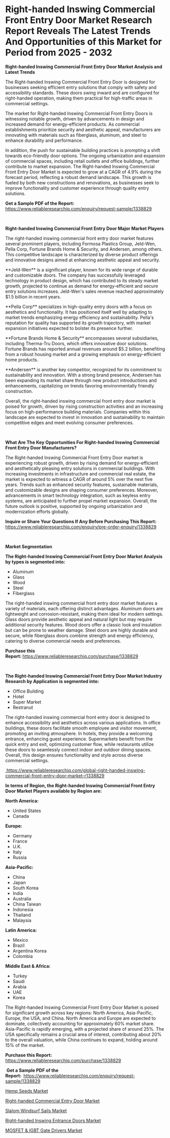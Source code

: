 <p><h1>Right-handed Inswing Commercial Front Entry Door Market Research Report Reveals The Latest Trends And Opportunities of this Market for Period from 2025 - 2032</h1></p><p><strong>Right-handed Inswing Commercial Front Entry Door Market Analysis and Latest Trends</strong></p>
<p><p>The Right-handed Inswing Commercial Front Entry Door is designed for businesses seeking efficient entry solutions that comply with safety and accessibility standards. These doors swing inward and are configured for right-handed operation, making them practical for high-traffic areas in commercial settings.</p><p>The market for Right-handed Inswing Commercial Front Entry Doors is witnessing notable growth, driven by advancements in design and increased demand for energy-efficient products. As commercial establishments prioritize security and aesthetic appeal, manufacturers are innovating with materials such as fiberglass, aluminum, and steel to enhance durability and performance.</p><p>In addition, the push for sustainable building practices is prompting a shift towards eco-friendly door options. The ongoing urbanization and expansion of commercial spaces, including retail outlets and office buildings, further contribute to market expansion. The Right-handed Inswing Commercial Front Entry Door Market is expected to grow at a CAGR of 4.9% during the forecast period, reflecting a robust demand landscape. This growth is fueled by both new constructions and renovations, as businesses seek to improve functionality and customer experience through quality entry solutions.</p></p>
<p><strong>Get a Sample PDF of the Report:&nbsp;</strong> <a href="https://www.reliableresearchiq.com/enquiry/request-sample/1338829?utm_campaign=1896&utm_medium=2&utm_source=Github&utm_content=ia&utm_term=08012025&utm_id=right-handed-inswing-commercial-front-entry-door">https://www.reliableresearchiq.com/enquiry/request-sample/1338829</a></p>
<p>&nbsp;</p>
<p><strong>Right-handed Inswing Commercial Front Entry Door Major Market Players</strong></p>
<p><p>The right-handed inswing commercial front entry door market features several prominent players, including Formosa Plastics Group, Jeld-Wen, Pella Corp, Fortune Brands Home & Security, and Andersen, among others. This competitive landscape is characterized by diverse product offerings and innovative designs aimed at enhancing aesthetic appeal and security.</p><p>**Jeld-Wen** is a significant player, known for its wide range of durable and customizable doors. The company has successfully leveraged technology in product design, which has contributed to its steady market growth, projected to continue as demand for energy-efficient and secure entry solutions increases. Jeld-Wen's sales revenue reached approximately $1.5 billion in recent years.</p><p>**Pella Corp** specializes in high-quality entry doors with a focus on aesthetics and functionality. It has positioned itself well by adapting to market trends emphasizing energy efficiency and sustainability. Pella's reputation for quality has supported its growth trajectory, with market expansion initiatives expected to bolster its presence further.</p><p>**Fortune Brands Home & Security** encompasses several subsidiaries, including Therma-Tru Doors, which offers innovative door solutions. Fortune Brands has reported annual revenues around $5.2 billion, benefiting from a robust housing market and a growing emphasis on energy-efficient home products.</p><p>**Andersen** is another key competitor, recognized for its commitment to sustainability and innovation. With a strong brand presence, Andersen has been expanding its market share through new product introductions and enhancements, capitalizing on trends favoring environmentally friendly construction.</p><p>Overall, the right-handed inswing commercial front entry door market is poised for growth, driven by rising construction activities and an increasing focus on high-performance building materials. Companies within this landscape are expected to invest in innovation and sustainability to maintain competitive edges and meet evolving consumer preferences.</p></p>
<p>&nbsp;</p>
<p><strong>What Are The Key Opportunities For Right-handed Inswing Commercial Front Entry Door Manufacturers?</strong></p>
<p><p>The Right-handed Inswing Commercial Front Entry Door market is experiencing robust growth, driven by rising demand for energy-efficient and aesthetically pleasing entry solutions in commercial buildings. With increasing investments in infrastructure and commercial real estate, the market is expected to witness a CAGR of around 5% over the next five years. Trends such as enhanced security features, sustainable materials, and customizable designs are shaping consumer preferences. Moreover, advancements in smart technology integration, such as keyless entry systems, are anticipated to further propel market expansion. Overall, the future outlook is positive, supported by ongoing urbanization and modernization efforts globally.</p></p>
<p><strong>Inquire or Share Your Questions If Any Before Purchasing This Report:</strong> <a href="https://www.reliableresearchiq.com/enquiry/pre-order-enquiry/1338829?utm_campaign=1896&utm_medium=2&utm_source=Github&utm_content=ia&utm_term=08012025&utm_id=right-handed-inswing-commercial-front-entry-door">https://www.reliableresearchiq.com/enquiry/pre-order-enquiry/1338829</a></p>
<p>&nbsp;</p>
<p><strong>Market Segmentation</strong></p>
<p><strong>The Right-handed Inswing Commercial Front Entry Door Market Analysis by types is segmented into:</strong></p>
<p><ul><li>Aluminum</li><li>Glass</li><li>Wood</li><li>Steel</li><li>Fiberglass</li></ul></p>
<p><p>The right-handed inswing commercial front entry door market features a variety of materials, each offering distinct advantages. Aluminum doors are lightweight and corrosion-resistant, making them ideal for modern settings. Glass doors provide aesthetic appeal and natural light but may require additional security features. Wood doors offer a classic look and insulation but can be prone to weather damage. Steel doors are highly durable and secure, while fiberglass doors combine strength and energy efficiency, catering to diverse commercial needs and preferences.</p></p>
<p><strong>Purchase this Report:&nbsp;</strong><a href="https://www.reliableresearchiq.com/purchase/1338829?utm_campaign=1896&utm_medium=2&utm_source=Github&utm_content=ia&utm_term=08012025&utm_id=right-handed-inswing-commercial-front-entry-door">https://www.reliableresearchiq.com/purchase/1338829</a></p>
<p>&nbsp;</p>
<p><strong>The Right-handed Inswing Commercial Front Entry Door Market Industry Research by Application is segmented into:</strong></p>
<p><ul><li>Office Building</li><li>Hotel</li><li>Super Market</li><li>Restranut</li></ul></p>
<p><p>The right-handed inswing commercial front entry door is designed to enhance accessibility and aesthetics across various applications. In office buildings, these doors facilitate smooth employee and visitor movement, promoting an inviting atmosphere. In hotels, they provide a welcoming entrance, enhancing guest experience. Supermarkets benefit from the quick entry and exit, optimizing customer flow, while restaurants utilize these doors to seamlessly connect indoor and outdoor dining spaces. Overall, this design ensures functionality and style across diverse commercial settings.</p></p>
<p><a href="https://www.reliableresearchiq.com/global-right-handed-inswing-commercial-front-entry-door-market-r1338829?utm_campaign=1896&utm_medium=2&utm_source=Github&utm_content=ia&utm_term=08012025&utm_id=right-handed-inswing-commercial-front-entry-door">&nbsp;https://www.reliableresearchiq.com/global-right-handed-inswing-commercial-front-entry-door-market-r1338829</a></p>
<p><strong>In terms of Region, the Right-handed Inswing Commercial Front Entry Door Market Players available by Region are:</strong></p>
<p>
    <p> <strong> North America: </strong>
        <ul>
            <li>United States</li>
            <li>Canada</li>
        </ul>
        </p> 
    <p> <strong> Europe: </strong>
        <ul>
            <li>Germany</li>
            <li>France</li>
            <li>U.K.</li>
            <li>Italy</li>
            <li>Russia</li>
        </ul>
        </p> 
    <p> <strong> Asia-Pacific: </strong>
        <ul>
            <li>China</li>
            <li>Japan</li>
            <li>South Korea</li>
            <li>India</li>
            <li>Australia</li>
            <li>China Taiwan</li>
            <li>Indonesia</li>
            <li>Thailand</li>
            <li>Malaysia</li>
        </ul>
        </p> 
    <p> <strong> Latin America: </strong>
        <ul>
            <li>Mexico</li>
            <li>Brazil</li>
            <li>Argentina Korea</li>
            <li>Colombia</li>
        </ul>
        </p> 
    <p> <strong> Middle East & Africa: </strong>
        <ul>
            <li>Turkey</li>
            <li>Saudi</li>
            <li>Arabia</li>
            <li>UAE</li>
            <li>Korea</li>
        </ul>
    </p>
    </p>
<p><p>The Right-handed Inswing Commercial Front Entry Door Market is poised for significant growth across key regions: North America, Asia-Pacific, Europe, the USA, and China. North America and Europe are expected to dominate, collectively accounting for approximately 60% market share. Asia-Pacific is rapidly emerging, with a projected share of around 25%. The USA specifically remains a crucial area of interest, contributing about 20% to the overall valuation, while China continues to expand, holding around 15% of the market. </p></p>
<p><strong>Purchase this Report: </strong><a href="https://www.reliableresearchiq.com/purchase/1338829?utm_campaign=1896&utm_medium=2&utm_source=Github&utm_content=ia&utm_term=08012025&utm_id=right-handed-inswing-commercial-front-entry-door">https://www.reliableresearchiq.com/purchase/1338829</a></p>
<p>&nbsp;<strong>Get a Sample PDF of the Report:&nbsp;&nbsp;</strong><a href="https://www.reliableresearchiq.com/enquiry/request-sample/1338829?utm_campaign=1896&utm_medium=2&utm_source=Github&utm_content=ia&utm_term=08012025&utm_id=right-handed-inswing-commercial-front-entry-door">https://www.reliableresearchiq.com/enquiry/request-sample/1338829</a></p>
<p><strong></strong></p>
<p><p><a href="https://www.linkedin.com/pulse/comprehensive-market-analysis-hemp-seeds-projected-growth-new-trends-fwqaf?utm_campaign=1896&utm_medium=2&utm_source=Github&utm_content=ia&utm_term=08012025&utm_id=right-handed-inswing-commercial-front-entry-door">Hemp Seeds Market</a></p><p><a href="https://github.com/domoniqueluoma76/Market-Research-Report-List-1/blob/main/right-handed-commercial-entry-door-market.md?utm_campaign=1896&utm_medium=2&utm_source=Github&utm_content=ia&utm_term=08012025&utm_id=right-handed-inswing-commercial-front-entry-door">Right-handed Commercial Entry Door Market</a></p><p><a href="https://www.linkedin.com/pulse/acomprehensive-analysis-slalom-windsurf-sails-market-covering-size-segmentation-bcfff?utm_campaign=1896&utm_medium=2&utm_source=Github&utm_content=ia&utm_term=08012025&utm_id=right-handed-inswing-commercial-front-entry-door">Slalom Windsurf Sails Market</a></p><p><a href="https://github.com/barnickclara79/Market-Research-Report-List-1/blob/main/right-handed-inswing-entrance-doors-market.md?utm_campaign=1896&utm_medium=2&utm_source=Github&utm_content=ia&utm_term=08012025&utm_id=right-handed-inswing-commercial-front-entry-door">Right-handed Inswing Entrance Doors Market</a></p><p><a href="https://www.linkedin.com/pulse/trends-global-mosfet-igbt-gate-drivers-market-forecast-analysis-2025-8opqf?utm_campaign=1896&utm_medium=2&utm_source=Github&utm_content=ia&utm_term=08012025&utm_id=right-handed-inswing-commercial-front-entry-door">MOSFET & IGBT Gate Drivers Market</a></p></p>